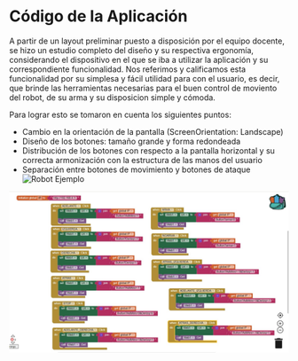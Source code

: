 # Código de la Aplicación


A partir de un layout preliminar puesto a disposición por el equipo docente, se hizo un estudio completo del diseño y su respectiva ergonomía, considerando el dispositivo en el que se iba a utilizar la aplicación y su correspondiente funcionalidad. Nos referimos y calificamos esta funcionalidad por su simplesa y fácil utilidad para con el usuario, es decir, que brinde las herramientas necesarias para el buen control de moviento del robot, de su arma y su disposicion simple y cómoda.

Para lograr esto se tomaron en cuenta los siguientes puntos:

- Cambio en la orientación de la pantalla (ScreenOrientation: Landscape)
- Diseño de los botones: tamaño grande y forma redondeada
- Distribución de los botones con respecto a la pantalla horizontal y su correcta armonización con la estructura de las manos del usuario
- Separación entre botones de movimiento y botones de ataque
![Robot Ejemplo](/multimedia/de.png)

![Robot Ejemplo](/multimedia/bloques.jpeg)


